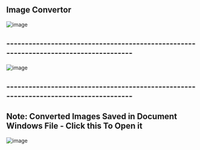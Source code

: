 ## Image Convertor


![image](https://github.com/osamasu/Image-Convertor/assets/97795269/21167842-4eec-4f88-88ec-e7b8efcea30e)

## -------------------------------------------------------------------------------------

![image](https://github.com/osamasu/Image-Convertor/assets/97795269/4df1d2dd-dae0-43f1-99ff-43e3dce6e630)

## -------------------------------------------------------------------------------------

## Note: Converted Images Saved in Document Windows File - Click this To Open it 
![image](https://github.com/osamasu/Image-Convertor/assets/97795269/2a7c7ba1-542a-4886-b879-37006aa119a3)
